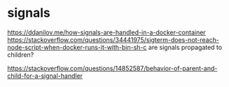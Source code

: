 # signals

https://ddanilov.me/how-signals-are-handled-in-a-docker-container
https://stackoverflow.com/questions/34441975/sigterm-does-not-reach-node-script-when-docker-runs-it-with-bin-sh-c
are signals propagated to children?

https://stackoverflow.com/questions/14852587/behavior-of-parent-and-child-for-a-signal-handler